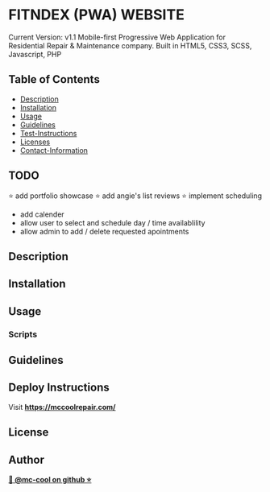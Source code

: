 # FITNDEX (PWA) WEBSITE
Current Version: v1.1
Mobile-first Progressive Web Application for Residential Repair & Maintenance company. 
Built in HTML5, CSS3, SCSS, Javascript, PHP

## Table of Contents

- [Description](#description)
- [Installation](#install)
- [Usage](#usage)
- [Guidelines](#guidelines)
- [Test-Instructions](#test)
- [Licenses](#license)
- [Contact-Information](#email)

## TODO
⭐ add portfolio showcase
⭐ add angie's list reviews
⭐ implement scheduling 
 - add calender
 - allow user to select and schedule day / time availablility
 - allow admin to add / delete requested apointments


## Description

## Installation

## Usage

### Scripts

## Guidelines

## Deploy Instructions
Visit **[ https://mccoolrepair.com/ ](https://https://mccoolrepair.com/)**

## License
## Author
**[🐉 @mc-cool on github ⭐](https://github.com/m-ccool)**


